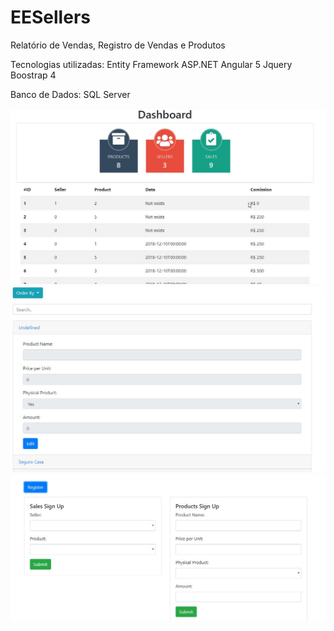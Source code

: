 # EESellers
Relatório de Vendas, Registro de Vendas e Produtos

Tecnologias utilizadas:
Entity Framework
ASP.NET
Angular 5
Jquery
Boostrap 4

Banco de Dados:
SQL Server

![alt text](https://github.com/aynamaster/EESellers/blob/master/example1.jpg)
![alt text](https://github.com/aynamaster/EESellers/blob/master/example2.jpg)
![alt text](https://github.com/aynamaster/EESellers/blob/master/example3.jpg)



